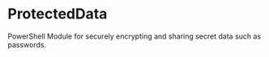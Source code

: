 ProtectedData
=============

PowerShell Module for securely encrypting and sharing secret data such as passwords.
